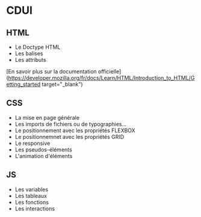 # CDUI

## HTML

- Le Doctype HTML
- Les balises 
- Les attributs 

[En savoir plus sur la documentation officielle](https://developer.mozilla.org/fr/docs/Learn/HTML/Introduction_to_HTML/Getting_started target="_blank")

## CSS

- La mise en page générale
- Les imports de fichiers ou de typographies...
- Le positionnement avec les propriétés FLEXBOX
- Le positionnemnet avec les propriétés GRID
- Le responsive
- Les pseudos-éléments
- L'animation d'éléments

## JS

- Les variables
- Les tableaux
- Les fonctions
- Les interactions
